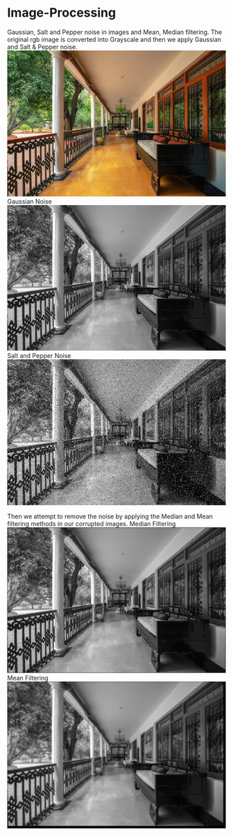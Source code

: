 # Image-Processing
Gaussian, Salt and Pepper noise in images and Mean, Median filtering. 
The original rgb image is converted into Grayscale and then we apply 
Gaussian and Salt & Pepper noise. 
![img_2.png](resources/house.jpg)
Gaussian Noise
![img_1.png](Results/Gray_Scale_Image.png)
Salt and Pepper Noise
![img.png](Results/Salt_And_Pepper_Noise_Image.png)

Then we attempt to remove the noise by applying the Median and 
Mean filtering methods in our corrupted images.
Median Filtering
![img_3.png](Results/Median_filtering_Image.png)
Mean Filtering 
![img_4.png](Results/Mean_filtered_Image.png)